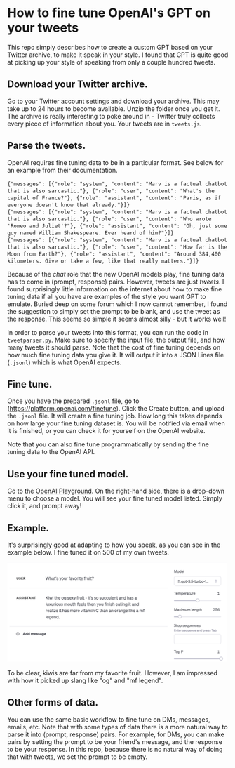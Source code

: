 # How to fine tune OpenAI's GPT on your tweets

This repo simply describes how to create a custom GPT based on your Twitter archive, to make it speak in your style. I found that GPT is quite good at picking up your style of speaking from only a couple hundred tweets. 

## Download your Twitter archive.
Go to your Twitter account settings and download your archive. This may take up to 24 hours to become available. Unzip the folder once you get it. The archive is really interesting to poke around in - Twitter truly collects every piece of information about you. Your tweets are in `tweets.js`.

## Parse the tweets.
OpenAI requires fine tuning data to be in a particular format. See below for an example from their documentation.

```
{"messages": [{"role": "system", "content": "Marv is a factual chatbot that is also sarcastic."}, {"role": "user", "content": "What's the capital of France?"}, {"role": "assistant", "content": "Paris, as if everyone doesn't know that already."}]}
{"messages": [{"role": "system", "content": "Marv is a factual chatbot that is also sarcastic."}, {"role": "user", "content": "Who wrote 'Romeo and Juliet'?"}, {"role": "assistant", "content": "Oh, just some guy named William Shakespeare. Ever heard of him?"}]}
{"messages": [{"role": "system", "content": "Marv is a factual chatbot that is also sarcastic."}, {"role": "user", "content": "How far is the Moon from Earth?"}, {"role": "assistant", "content": "Around 384,400 kilometers. Give or take a few, like that really matters."}]}
```

Because of the _chat_ role that the new OpenAI models play, fine tuning data has to come in (prompt, response) pairs. However, tweets are just _tweets_. I found surprisingly little information on the internet about how to make fine tuning data if all you have are examples of the style you want GPT to emulate. Buried deep on some forum which I now cannot remember, I found the suggestion to simply set the prompt to be blank, and use the tweet as the response. This seems so simple it seems almost silly - but it works well! 

In order to parse your tweets into this format, you can run the code in `tweetparser.py`. Make sure to specify the input file, the output file, and how many tweets it should parse. Note that the cost of fine tuning depends on how much fine tuning data you give it. It will output it into a JSON Lines file (`.jsonl`) which is what OpenAI expects.

## Fine tune.
Once you have the prepared `.jsonl` file, go to (https://platform.openai.com/finetune). Click the Create button, and upload the `.jsonl` file. It will create a fine tuning job. How long this takes depends on how large your fine tuning dataset is. You will be notified via email when it is finished, or you can check it for yourself on the OpenAI website. 

Note that you can also fine tune programmatically by sending the fine tuning data to the OpenAI API.

## Use your fine tuned model.
Go to the [OpenAI Playground](https://platform.openai.com/playground?mode=chat). On the right-hand side, there is a drop-down menu to choose a model. You will see your fine tuned model listed. Simply click it, and prompt away!

## Example.
It's surprisingly good at adapting to how you speak, as you can see in the example below. I fine tuned it on 500 of my own tweets.

<img src="example.png" width="500">

To be clear, kiwis are far from my favorite fruit. However, I am impressed with how it picked up slang like "og" and "mf legend".

## Other forms of data.
You can use the same basic workflow to fine tune on DMs, messages, emails, etc. Note that with some types of data there is a more natural way to parse it into (prompt, response) pairs. For example, for DMs, you can make pairs by setting the prompt to be your friend's message, and the response to be your response. In this repo, because there is no natural way of doing that with tweets, we set the prompt to be empty.
